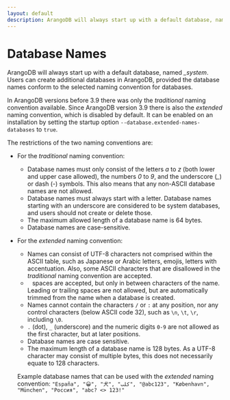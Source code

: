 ```yaml
---
layout: default
description: ArangoDB will always start up with a default database, named _system
---
```

Database Names
==============

ArangoDB will always start up with a default database, named *_system*.
Users can create additional databases in ArangoDB, provided the database
names conform to the selected naming convention for databases.

In ArangoDB versions before 3.9 there was only the _traditional_ naming
convention available. Since ArangoDB version 3.9 there is also the _extended_
naming convention, which is disabled by default. It can be enabled on an
installation by setting the startup option `--database.extended-names-databases`
to `true`.

The restrictions of the two naming conventions are:

* For the _traditional_ naming convention:
  * Database names must only consist of the letters *a* to *z* (both lower and
  upper case allowed), the numbers *0* to *9*, and the underscore (*_*) or 
  dash (*-*) symbols.
  This also means that any non-ASCII database names are not allowed.
  * Database names must always start with a letter. Database names starting 
  with an underscore are considered to be system databases, and users should 
  not create or delete those.
  * The maximum allowed length of a database name is 64 bytes.
  * Database names are case-sensitive.

* For the _extended_ naming convention:
  * Names can consist of UTF-8 characters not comprised within the ASCII table, such as Japanese or Arabic letters, emojis, letters with accentuation. Also, some ASCII characters that are disallowed in the _traditional_ naming convention are accepted.
  * ` ` spaces are accepted, but only in between characters of the name. Leading or trailing spaces are not allowed, but are automatically trimmed from the name when a database is created.
  * Names cannot contain the characters `/` or `:` at any position, nor any control characters (below ASCII code 32), such as `\n`, `\t`, `\r`, including `\0`.
  * `.` (dot), `_` (underscore) and the numeric digits `0-9` are not allowed as the first character, but at later positions.
  * Database names are case sensitive.
  * The maximum length of a database name is 128 bytes. As a UTF-8 character may consist of multiple bytes, this does not necessarily equate to 128 characters.
  
  Example database names that can be used with the _extended_ naming convention:
  `"España", "😀", "犬", "كلب", "@abc123", "København", "München", "Россия", "abc? <> 123!"` 
